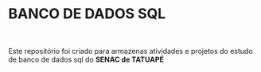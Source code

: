 <h1>BANCO DE DADOS SQL</h1>
<br>
<p>Este repositório foi criado para armazenas atividades e projetos do estudo de banco de dados sql do <b> SENAC de TATUAPÉ</b></p>
